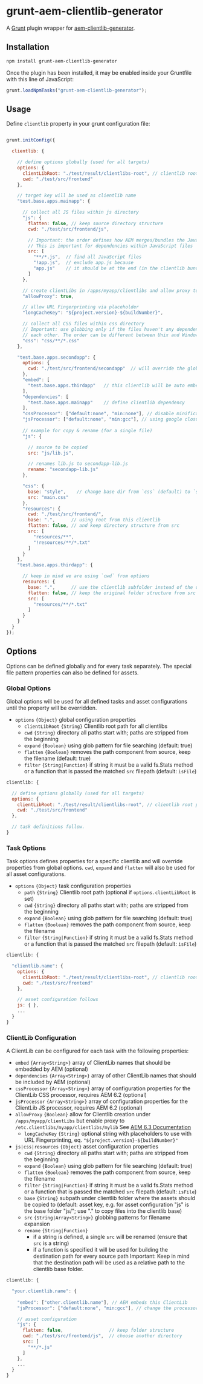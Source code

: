 # grunt-aem-clientlib-generator

A [Grunt](http://gruntjs.com/) plugin wrapper for [aem-clientlib-generator](https://github.com/wcm-io-frontend/aem-clientlib-generator).


## Installation
```bash
npm install grunt-aem-clientlib-generator
```

Once the plugin has been installed, it may be enabled inside your Gruntfile with this line of JavaScript:

```js
grunt.loadNpmTasks("grunt-aem-clientlib-generator");
```

## Usage
Define `clientlib` property in your grunt configuration file:

```javascript

grunt.initConfig({

  clientlib: {

    // define options globally (used for all targets)
    options: {
      clientLibRoot: "./test/result/clientlibs-root", // clientlib root path
      cwd: "./test/src/frontend"
    },

    // target key will be used as clientlib name
    "test.base.apps.mainapp": {

      // collect all JS files within js directory
      "js": {
        flatten: false, // keep source directory structure
        cwd: "./test/src/frontend/js",

        // Important: the order defines how AEM merges/bundles the JavaScript files.
        // This is important for dependencies within JavaScript files
        src: [
          "**/*.js",  // find all JavaScript files
          "!app.js",  // exclude app.js because
          "app.js"    // it should be at the end (in the clientlib bundle process)
        ]
      },

      // create clientLibs in /apps/myapp/clientlibs and allow proxy to /etc.clientlibs/myapp
      "allowProxy": true,

      // allow URL Fingerprinting via placeholder
      "longCacheKey": "${project.version}-${buildNumber}",

      // collect all CSS files within css directory
      // Important: use globbing only if the files haven't any dependencies to
      // each other. The order can be different between Unix and Windows systems.
      "css": "css/**/*.css"
    },

    "test.base.apps.secondapp": {
      options: {
        cwd: "./test/src/frontend/secondapp"  // will override the global `cwd`
      },
      "embed": [
        "test.base.apps.thirdapp"   // this clientlib will be auto embedded in AEM (kind of `merging`)
      ],
      "dependencies": [
        "test.base.apps.mainapp"    // define clientlib dependency
      ],
      "cssProcessor": ["default:none", "min:none"], // disable minification for CSS
      "jsProcessor": ["default:none", "min:gcc"], // using google closure compiler instead of YUI for minification
  
      // example for copy & rename (for a single file)
      "js": {

        // source to be copied
        src: "js/lib.js",

        // renames lib.js to secondapp-lib.js
        rename: "secondapp-lib.js"
      },

      "css": {
        base: "style",    // change base dir from `css` (default) to `style` within the client lib folder
        src: "main.css"
      },
      "resources": {
        cwd: "./test/src/frontend/",
        base: ".",      // using root from this clientlib
        flatten: false, // and keep directory structure from src
        src: [
          "resources/**",
          "!resources/**/*.txt"
        ]
      }
    },
    "test.base.apps.thirdapp": {

      // keep in mind we are using `cwd` from options
      resources: {
        base: ".",      // use the clientlib subfolder instead of the default `resources` directory
        flatten: false, // keep the original folder structure from src
        src: [
          "resources/**/*.txt"
        ]
      }
    }
  }
});
```

## Options

Options can be defined globally and for every task separately. The special file pattern properties
can also be defined for assets.

### Global Options

Global options will be used for all defined tasks and asset configurations until the property
will be overridden.

* `options` `{Object}` global configuration properties
  * `clientLibRoot` `{String}` Clientlib root path for all clientlibs
  * `cwd` `{String}` directory all paths start with; paths are stripped from the beginning
  * `expand` `{Boolean}` using glob pattern for file searching (default: true)
  * `flatten` `{Boolean}` removes the path component from source, keep the filename (default: true)
  * `filter` `{String|Function}` if string it must be a valid fs.Stats method or a function that is passed the matched `src` filepath (default: `isFile`)

```javascript
clientlib: {

  // define options globally (used for all targets)
  options: {
    clientLibRoot: "./test/result/clientlibs-root", // clientlib root path
    cwd: "./test/src/frontend"
  },

  // task definitions follow.
}
```

### Task Options

Task options defines properties for a specific clientlib and will override properties from
global options. `cwd`, `expand` and `flatten` will also be used for all asset configurations.

* `options` `{Object}` task configuration properties
  * `path` `{String}` Clientlib root path (optional if `options.clientLibRoot` is set)
  * `cwd` `{String}` directory all paths start with; paths are stripped from the beginning
  * `expand` `{Boolean}` using glob pattern for file searching (default: true)
  * `flatten` `{Boolean}` removes the path component from source, keep the filename
  * `filter` `{String|Function}` if string it must be a valid fs.Stats method or a function that is passed the matched `src` filepath (default: `isFile`)

```javascript
clientlib: {

  "clientlib.name": {
    options: {
      clientLibRoot: "./test/result/clientlibs-root", // clientlib root path
      cwd: "./test/src/frontend"
    },

    // asset configuration follows
    js: { },
    ...
  }
}
```

### ClientLib Configuration

A ClientLib can be configured for each task with the following properties:

* `embed` `{Array<String>}` array of ClientLib names that should be embedded by AEM (optional)
* `dependencies` `{Array<String>}` array of other ClientLib names that should be included by AEM (optional)
* `cssProcessor` `{Array<String>}` array of configuration properties for the ClientLib CSS processor, requires AEM 6.2 (optional)
* `jsProcessor` `{Array<String>}` array of configuration properties for the ClientLib JS processor, requires AEM 6.2 (optional)
* `allowProxy` `{Boolean}` allow for Clientlib creation under `/apps/myapp/clientLibs` but enable proxy to `/etc.clientlibs/myapp/clientlibs/mylib` See [AEM 6.3 Documentation](https://docs.adobe.com/docs/en/aem/6-3/develop/the-basics/clientlibs.html#Locating%20a%20Client%20Library%20Folder%20and%20Using%20the%20Proxy%20Client%20Libraries%20Servlet)
  * `longCacheKey` `{String}` optional string with placeholders to use with URL Fingerprinting, eq. `"${project.version}-${buildNumber}"`
* `js|css|resources` `{Object}` asset configuration properties
  * `cwd` `{String}` directory all paths start with; paths are stripped from the beginning
  * `expand` `{Boolean}` using glob pattern for file searching (default: true)
  * `flatten` `{Boolean}` removes the path component from source, keep the filename
  * `filter` `{String|Function}` if string it must be a valid fs.Stats method or a function that is passed the matched `src` filepath (default: `isFile`)
  * `base` `{String}` subpath under clientlib folder where the assets should be copied to (default: asset key, e.g. for
  asset configuration "js" is the base folder "js/"; use "." to copy files into the clientlib base)
  * `src` `{String|Array<String>}` globbing patterns for filename expansion
  * `rename` `{String|Function}`
    * if a string is defined, a single `src` will be renamed (ensure that `src` is a string)
    * if a function is specified it will be used for building the destination path for every source path
    Important: Keep in mind that the destination path will be used as a relative path to the clientlib base folder.

```javascript
clientlib: {

  "your.clientlib.name": {
    
    "embed": ["other.clientlib.name"], // AEM embeds this ClientLib
    "jsProcessor": ["default:none", "min:gcc"], // change the processor for JS minification in AEM

    // asset configuration
    "js": {
      flatten: false,                 // keep folder structure
      cwd: "./test/src/frontend/js",  // choose another directory
      src: [
        "**/*.js"
      ]
    },
    ...
  }
}
```
